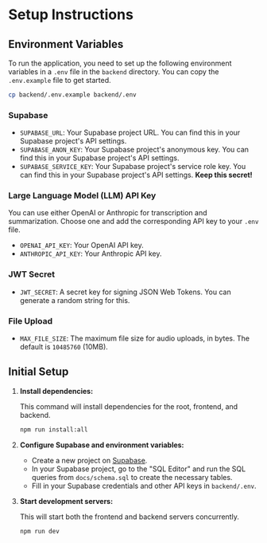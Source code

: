 # Setup Instructions

## Environment Variables

To run the application, you need to set up the following environment variables in a `.env` file in the `backend` directory. You can copy the `.env.example` file to get started.

```bash
cp backend/.env.example backend/.env
```

### Supabase

-   `SUPABASE_URL`: Your Supabase project URL. You can find this in your Supabase project's API settings.
-   `SUPABASE_ANON_KEY`: Your Supabase project's anonymous key. You can find this in your Supabase project's API settings.
-   `SUPABASE_SERVICE_KEY`: Your Supabase project's service role key. You can find this in your Supabase project's API settings. **Keep this secret!**

### Large Language Model (LLM) API Key

You can use either OpenAI or Anthropic for transcription and summarization. Choose one and add the corresponding API key to your `.env` file.

-   `OPENAI_API_KEY`: Your OpenAI API key.
-   `ANTHROPIC_API_KEY`: Your Anthropic API key.

### JWT Secret

-   `JWT_SECRET`: A secret key for signing JSON Web Tokens. You can generate a random string for this.

### File Upload

-   `MAX_FILE_SIZE`: The maximum file size for audio uploads, in bytes. The default is `10485760` (10MB).

## Initial Setup

1.  **Install dependencies:**

    This command will install dependencies for the root, frontend, and backend.

    ```bash
    npm run install:all
    ```

2.  **Configure Supabase and environment variables:**

    -   Create a new project on [Supabase](https://supabase.com/).
    -   In your Supabase project, go to the "SQL Editor" and run the SQL queries from `docs/schema.sql` to create the necessary tables.
    -   Fill in your Supabase credentials and other API keys in `backend/.env`.

3.  **Start development servers:**

    This will start both the frontend and backend servers concurrently.

    ```bash
    npm run dev
    ```
